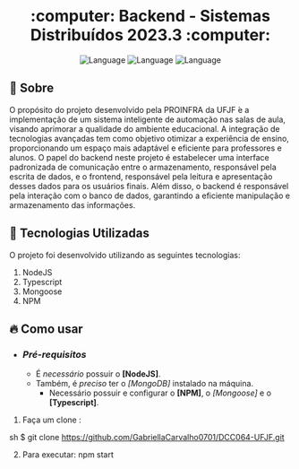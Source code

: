 <h1 align="center">
    <br><br>
    <b> :computer: Backend - Sistemas Distribuídos 2023.3 :computer: </b> 
</h1>

<p align="center">
  <img alt="Language" src="https://img.shields.io/badge/Docker-blue?logo=docker&logoColor=white">
  <img alt="Language" src="https://img.shields.io/badge/TypeScript-blue?logo=typescript&logoColor=white">
  <img alt="Language" src="https://img.shields.io/badge/Node.js-green?logo=node.js&logoColor=white">

</p>


## :bookmark: Sobre

O propósito do projeto desenvolvido pela PROINFRA da UFJF  ́e a implementação de um
sistema inteligente de automação nas salas de aula, visando aprimorar a qualidade do ambiente educacional. 
A integração de tecnologias avançadas tem como objetivo otimizar a
experiência de ensino, proporcionando um espaço mais adaptável e eficiente para professores e alunos.
O papel do backend neste projeto é estabelecer uma interface padronizada de comunicação entre o armazenamento, responsável pela escrita de dados, e o frontend, responsável pela leitura e apresentação desses dados para os usuários finais. Além disso, o backend é responsável pela interação com o banco de dados, garantindo a eficiente manipulação e armazenamento das informações.

<a id="documentacao"></a>

## :rocket: Tecnologias Utilizadas

O projeto foi desenvolvido utilizando as seguintes tecnologias:

1. NodeJS
2. Typescript
3. Mongoose
4. NPM

<a id="como-usar"></a>

## :fire: Como usar

- ### *Pré-requisitos*

  - É *necessário* possuir o **[NodeJS]**.
  - Também, é *preciso* ter o *[MongoDB]* instalado na máquina.
	- Necessário possuir e configurar o  **[NPM]**, o *[Mongoose]* e o **[Typescript]**.

1. Faça um clone :

sh
  $ git clone https://github.com/GabriellaCarvalho0701/DCC064-UFJF.git 


2. Para executar:
	npm start

